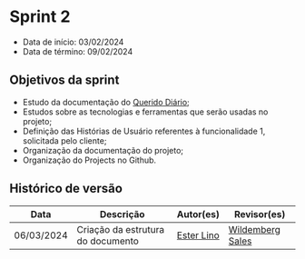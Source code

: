 # Sprint 2

- Data de início: 03/02/2024
- Data de término: 09/02/2024

## Objetivos da sprint
* Estudo da documentação do [Querido Diário](https://queridodiario.ok.org.br/);
* Estudos sobre as tecnologias e ferramentas que serão usadas no projeto;
* Definição das Histórias de Usuário referentes à funcionalidade 1, solicitada pelo cliente;
* Organização da documentação do projeto;
* Organização do Projects no Github.

## Histórico de versão

| Data | Descrição | Autor(es) | Revisor(es) |
|--------|-------------|--------------|---------------|
| 06/03/2024 | Criação da estrutura do documento | [Ester Lino](https://github.com/esteerlino)  | [Wildemberg Sales](https://github.com/wildemberg-sales) |